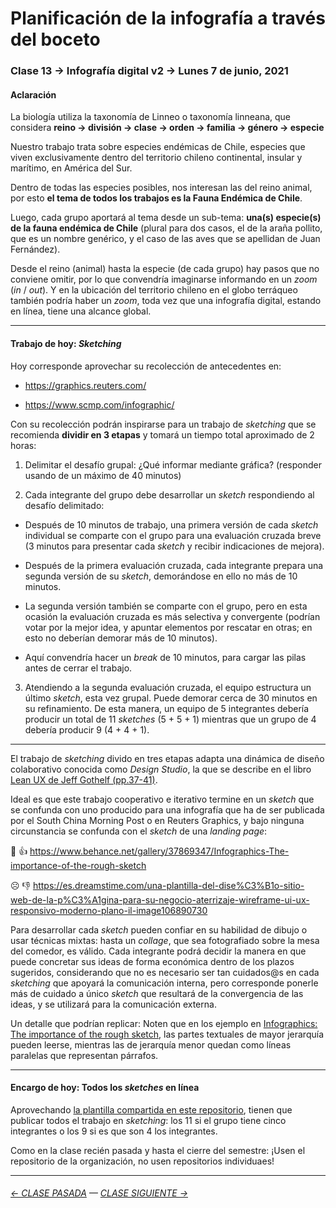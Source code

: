 # Planificación de la infografía a través del boceto

### Clase 13 →  Infografía digital v2 → Lunes 7 de junio, 2021

#### Aclaración

La biología utiliza la taxonomía de Linneo o taxonomía linneana, que considera **reino → división → clase → orden → familia → género → especie**

Nuestro trabajo trata sobre especies endémicas de Chile, especies que viven exclusivamente dentro del territorio chileno continental, insular y marítimo, en América del Sur.

Dentro de todas las especies posibles, nos interesan las del reino animal, por esto **el tema de todos los trabajos es la Fauna Endémica de Chile**.

Luego, cada grupo aportará al tema desde un sub-tema: **una(s) especie(s) de la fauna endémica de Chile** (plural para dos casos, el de la araña pollito, que es un nombre genérico, y el caso de las aves que se apellidan de Juan Fernández).

Desde el reino (animal) hasta la especie (de cada grupo) hay pasos que no conviene omitir, por lo que convendría imaginarse informando en un *zoom* (*in* / *out*). Y en la ubicación del territorio chileno en el globo terráqueo también podría haber un *zoom*, toda vez que una infografía digital, estando en línea, tiene una alcance global.

- - - - - - - 

#### Trabajo de hoy: *Sketching*

Hoy corresponde aprovechar su recolección de antecedentes en:

- https://graphics.reuters.com/

- https://www.scmp.com/infographic/

Con su recolección podrán inspirarse para un trabajo de *sketching* que se recomienda **dividir en 3 etapas** y tomará un tiempo total aproximado de 2 horas:

1. Delimitar el desafío grupal: ¿Qué informar mediante gráfica? (responder usando de un máximo de 40 minutos)

2. Cada integrante del grupo debe desarrollar un *sketch* respondiendo al desafío delimitado:
 
- Después de 10 minutos de trabajo, una primera versión de cada *sketch* individual se comparte con el grupo para una evaluación cruzada breve (3 minutos para presentar cada *sketch* y recibir indicaciones de mejora).

- Después de la primera evaluación cruzada, cada integrante prepara una segunda versión de su *sketch*, demorándose en ello no más de 10 minutos.

- La segunda versión también se comparte con el grupo, pero en esta ocasión la evaluación cruzada es más selectiva y convergente (podrían votar por la mejor idea, y apuntar elementos por rescatar en otras; en esto no deberían demorar más de 10 minutos).

- Aquí convendría hacer un *break* de 10 minutos, para cargar las pilas antes de cerrar el trabajo.

3. Atendiendo a la segunda evaluación cruzada, el equipo estructura un último *sketch*, esta vez grupal. Puede demorar cerca de 30 minutos en su refinamiento. De esta manera, un equipo de 5 integrantes debería producir un total de 11 *sketches* (5 + 5 + 1) mientras que un grupo de 4 debería producir 9 (4 + 4 + 1).

- - - - - - - -

El trabajo de *sketching* divido en tres etapas adapta una dinámica de diseño colaborativo conocida como *Design Studio*, la que se describe en el libro [Lean UX de Jeff Gothelf (pp.37-41)](https://drive.google.com/file/d/1sjTOzb0sRthTwPaNZF5wDJ4KkEsgChAc/view?usp=sharing).

Ideal es que este trabajo cooperativo e iterativo termine en un *sketch* que se confunda con uno producido para una infografía que ha de ser publicada por el South China Morning Post o en Reuters Graphics, y bajo ninguna circunstancia se confunda con el *sketch* de una *landing page*:

🙂  👍  https://www.behance.net/gallery/37869347/Infographics-The-importance-of-the-rough-sketch

☹️  👎  https://es.dreamstime.com/una-plantilla-del-dise%C3%B1o-sitio-web-de-la-p%C3%A1gina-para-su-negocio-aterrizaje-wireframe-ui-ux-responsivo-moderno-plano-il-image106890730

Para desarrollar cada *sketch* pueden confiar en su habilidad de dibujo o usar técnicas mixtas: hasta un *collage*, que sea fotografiado sobre la mesa del comedor, es válido. Cada integrante podrá decidir la manera en que puede concretar sus ideas de forma económica dentro de los plazos sugeridos, considerando que no es necesario ser tan cuidados@s en cada *sketching* que apoyará la comunicación interna, pero corresponde ponerle más de cuidado a único *sketch* que resultará de la convergencia de las ideas, y se utilizará para la comunicación externa.

Un detalle que podrían replicar: Noten que en los ejemplo en [Infographics: The importance of the rough sketch](https://www.behance.net/gallery/37869347/Infographics-The-importance-of-the-rough-sketch), las partes textuales de mayor jerarquía pueden leerse, mientras las de jerarquía menor quedan como líneas paralelas que representan párrafos.

- - - - - - - -

#### Encargo de hoy: Todos los *sketches* en línea

Aprovechando [la plantilla compartida en este repositorio](https://profesorfaco.github.io/dno075-2021-1/clase-13/), tienen que publicar todos el trabajo en *sketching*: los 11 si el grupo tiene cinco integrantes o los 9 si es que son 4 los integrantes.

Como en la clase recién pasada y hasta el cierre del semestre: ¡Usen el repositorio de la organización, no usen repositorios individuaes!

- - - - - - - - - - - 

###### [← CLASE PASADA](https://github.com/profesorfaco/dno075-2021/tree/main/clase-12) — [CLASE SIGUIENTE →](https://github.com/profesorfaco/dno075-2021/tree/main/clase-14) 
